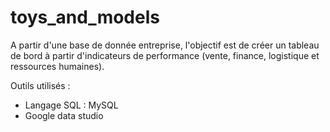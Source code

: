 # toys_and_models

A partir d'une base de donnée entreprise, l'objectif est de créer un tableau de bord à partir d'indicateurs de performance (vente, finance, logistique et ressources humaines). 

Outils utilisés :
- Langage SQL : MySQL
- Google data studio
